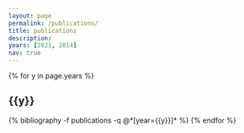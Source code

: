 ```yaml
---
layout: page
permalink: /publications/
title: publications
description:
years: [2021, 2014]
nav: true
---
```



<div class="publications">

{% for y in page.years %}
  <h2 class="year">{{y}}</h2>
  {% bibliography -f publications -q @*[year={{y}}]* %}
{% endfor %}

</div>
